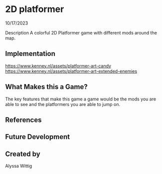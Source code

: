 # 2D platformer
10/17/2023

Description
A colorful 2D Platformer game with different mods around the map.

## Implementation
https://www.kenney.nl/assets/platformer-art-candy
https://www.kenney.nl/assets/platformer-art-extended-enemies


## What Makes this a Game?
The key features that make this game a game would be the mods you are able to see and the platformers you are able to jump on.

## References


## Future Development


## Created by
Alyssa Wittig
